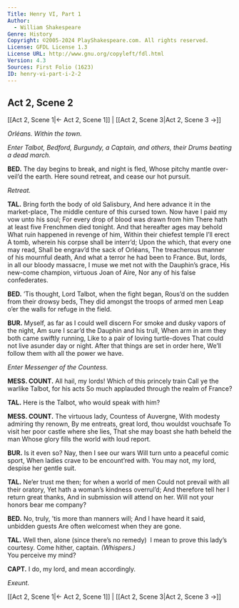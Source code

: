 ```yaml
---
Title: Henry VI, Part 1
Author: 
  - William Shakespeare
Genre: History
Copyright: ©2005-2024 PlayShakespeare.com. All rights reserved.
License: GFDL License 1.3
License URL: http://www.gnu.org/copyleft/fdl.html
Version: 4.3
Sources: First Folio (1623)
ID: henry-vi-part-i-2-2
---
```


## Act 2, Scene 2
[[Act 2, Scene 1|← Act 2, Scene 1]] | [[Act 2, Scene 3|Act 2, Scene 3 →]]

*Orléans. Within the town.*

*Enter Talbot, Bedford, Burgundy, a Captain, and others, their Drums beating a dead march.*

**BED.**
The day begins to break, and night is fled,
Whose pitchy mantle over-veil’d the earth.
Here sound retreat, and cease our hot pursuit.

*Retreat.*

**TAL.**
Bring forth the body of old Salisbury,
And here advance it in the market-place,
The middle centure of this cursed town.
Now have I paid my vow unto his soul;
For every drop of blood was drawn from him
There hath at least five Frenchmen died tonight.
And that hereafter ages may behold
What ruin happened in revenge of him,
Within their chiefest temple I’ll erect
A tomb, wherein his corpse shall be interr’d;
Upon the which, that every one may read,
Shall be engrav’d the sack of Orléans,
The treacherous manner of his mournful death,
And what a terror he had been to France.
But, lords, in all our bloody massacre,
I muse we met not with the Dauphin’s grace,
His new-come champion, virtuous Joan of Aire,
Nor any of his false confederates.

**BED.**
’Tis thought, Lord Talbot, when the fight began,
Rous’d on the sudden from their drowsy beds,
They did amongst the troops of armed men
Leap o’er the walls for refuge in the field.

**BUR.**
Myself, as far as I could well discern
For smoke and dusky vapors of the night,
Am sure I scar’d the Dauphin and his trull,
When arm in arm they both came swiftly running,
Like to a pair of loving turtle-doves
That could not live asunder day or night.
After that things are set in order here,
We’ll follow them with all the power we have.

*Enter Messenger of the Countess.*

**MESS. COUNT.**
All hail, my lords! Which of this princely train
Call ye the warlike Talbot, for his acts
So much applauded through the realm of France?

**TAL.**
Here is the Talbot, who would speak with him?

**MESS. COUNT.**
The virtuous lady, Countess of Auvergne,
With modesty admiring thy renown,
By me entreats, great lord, thou wouldst vouchsafe
To visit her poor castle where she lies,
That she may boast she hath beheld the man
Whose glory fills the world with loud report.

**BUR.**
Is it even so? Nay, then I see our wars
Will turn unto a peaceful comic sport,
When ladies crave to be encount’red with.
You may not, my lord, despise her gentle suit.

**TAL.**
Ne’er trust me then; for when a world of men
Could not prevail with all their oratory,
Yet hath a woman’s kindness overrul’d;
And therefore tell her I return great thanks,
And in submission will attend on her.
Will not your honors bear me company?

**BED.**
No, truly, ’tis more than manners will;
And I have heard it said, unbidden guests
Are often welcomest when they are gone.

**TAL.**
Well then, alone (since there’s no remedy) 
I mean to prove this lady’s courtesy.
Come hither, captain.
*(Whispers.)*
              You perceive my mind?

**CAPT.**
I do, my lord, and mean accordingly.

*Exeunt.*

[[Act 2, Scene 1|← Act 2, Scene 1]] | [[Act 2, Scene 3|Act 2, Scene 3 →]]